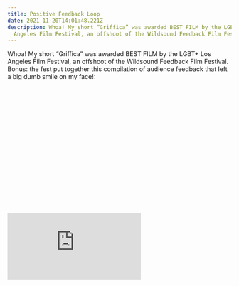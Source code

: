 ```yaml
---
title: Positive Feedback Loop
date: 2021-11-20T14:01:48.221Z
description: Whoa! My short “Griffica” was awarded BEST FILM by the LGBT+ Los
  Angeles Film Festival, an offshoot of the Wildsound Feedback Film Festival.
---
```

Whoa! My short “Griffica” was awarded BEST FILM by the LGBT+ Los Angeles Film Festival, an offshoot of the Wildsound Feedback Film Festival. Bonus: the fest put together this compilation of audience feedback that left a big dumb smile on my face!:

<div class="relative" style="padding: 56.25% 0 0 0;">
  <iframe 
    src="https://player.vimeo.com/video/647617521?h=910ed0cd56" 
    title="Video player" 
    class="absolute top-0 left-0 w-full h-full"
    frameborder="0" 
    allowfullscreen
  ></iframe>
</div>